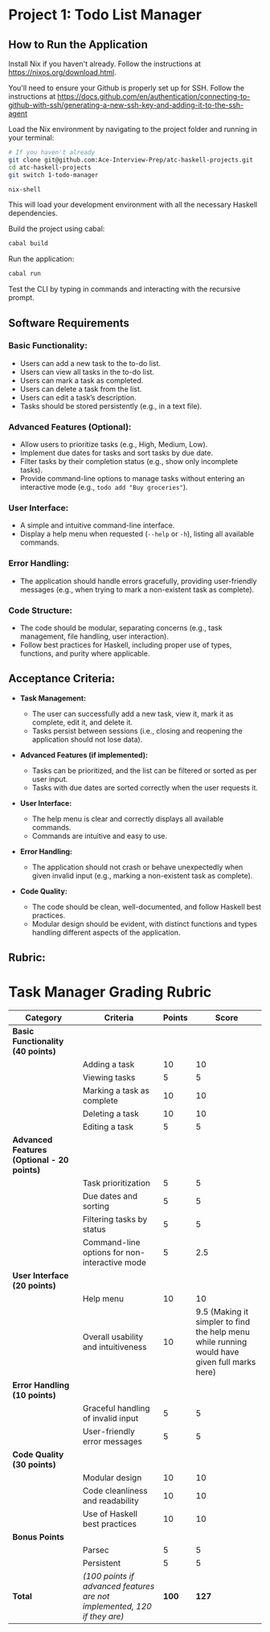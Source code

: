 # Project 1: Todo List Manager

## How to Run the Application

Install Nix if you haven't already. Follow the instructions at https://nixos.org/download.html.

You'll need to ensure your Github is properly set up for SSH. Follow the instructions at https://docs.github.com/en/authentication/connecting-to-github-with-ssh/generating-a-new-ssh-key-and-adding-it-to-the-ssh-agent 

Load the Nix environment by navigating to the project folder and running in your terminal:

```bash
# If you haven't already 
git clone git@github.com:Ace-Interview-Prep/atc-haskell-projects.git
cd atc-haskell-projects
git switch 1-todo-manager

nix-shell
```

This will load your development environment with all the necessary Haskell dependencies.

Build the project using cabal:

```bash
cabal build
```

Run the application:

```bash
cabal run
```

Test the CLI by typing in commands and interacting with the recursive prompt.

## Software Requirements

### Basic Functionality:
- Users can add a new task to the to-do list.
- Users can view all tasks in the to-do list.
- Users can mark a task as completed.
- Users can delete a task from the list.
- Users can edit a task’s description.
- Tasks should be stored persistently (e.g., in a text file).

### Advanced Features (Optional):
- Allow users to prioritize tasks (e.g., High, Medium, Low).
- Implement due dates for tasks and sort tasks by due date.
- Filter tasks by their completion status (e.g., show only incomplete tasks).
- Provide command-line options to manage tasks without entering an interactive mode (e.g., `todo add "Buy groceries"`).

### User Interface:
- A simple and intuitive command-line interface.
- Display a help menu when requested (`--help` or `-h`), listing all available commands.

### Error Handling:
- The application should handle errors gracefully, providing user-friendly messages (e.g., when trying to mark a non-existent task as complete).

### Code Structure:
- The code should be modular, separating concerns (e.g., task management, file handling, user interaction).
- Follow best practices for Haskell, including proper use of types, functions, and purity where applicable.

## Acceptance Criteria:
- **Task Management:**
  - The user can successfully add a new task, view it, mark it as complete, edit it, and delete it.
  - Tasks persist between sessions (i.e., closing and reopening the application should not lose data).

- **Advanced Features (if implemented):**
  - Tasks can be prioritized, and the list can be filtered or sorted as per user input.
  - Tasks with due dates are sorted correctly when the user requests it.

- **User Interface:**
  - The help menu is clear and correctly displays all available commands.
  - Commands are intuitive and easy to use.

- **Error Handling:**
  - The application should not crash or behave unexpectedly when given invalid input (e.g., marking a non-existent task as complete).

- **Code Quality:**
  - The code should be clean, well-documented, and follow Haskell best practices.
  - Modular design should be evident, with distinct functions and types handling different aspects of the application.

## Rubric:

# Task Manager Grading Rubric

| **Category**          | **Criteria**                                  | **Points** | **Score** |
|----------------------|----------------------------------------------|------------|----------|
| **Basic Functionality (40 points)** | | | |
|                      | Adding a task                               | 10         | 10         |
|                      | Viewing tasks                              | 5          | 5         |
|                      | Marking a task as complete                 | 10         | 10         |
|                      | Deleting a task                            | 10         | 10         |
|                      | Editing a task                             | 5          | 5         |
| **Advanced Features (Optional - 20 points)** | | | |
|                      | Task prioritization                        | 5          | 5         |
|                      | Due dates and sorting                      | 5          | 5         |
|                      | Filtering tasks by status                  | 5          | 5         |
|                      | Command-line options for non-interactive mode | 5      | 2.5         |
| **User Interface (20 points)** | | | |
|                      | Help menu                                  | 10         | 10         |
|                      | Overall usability and intuitiveness        | 10         | 9.5 (Making it simpler to find the help menu while running would have given full marks here)        |
| **Error Handling (10 points)** | | | |
|                      | Graceful handling of invalid input         | 5          | 5         |
|                      | User-friendly error messages               | 5          | 5         |
| **Code Quality (30 points)** | | | |
|                      | Modular design                             | 10         | 10         |
|                      | Code cleanliness and readability           | 10         | 10         |
|                      | Use of Haskell best practices              | 10         | 10         |
| **Bonus Points**     | | | |
|                      | Parsec                                     | 5          | 5          |
|                      | Persistent                                 | 5          | 5          |
| **Total**            | *(100 points if advanced features are not implemented, 120 if they are)* | **100** | **127** |
